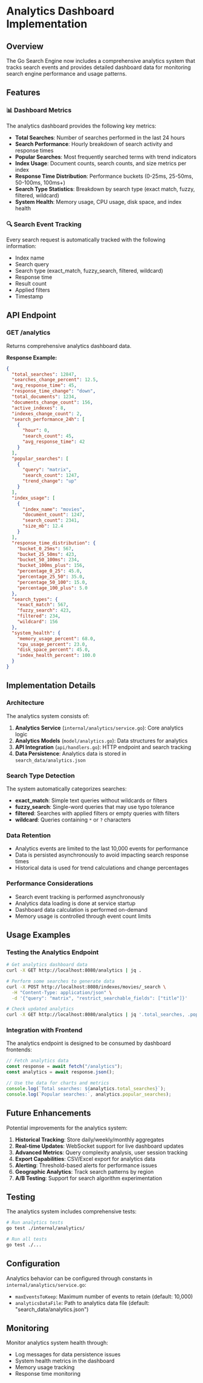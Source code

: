 # Analytics Dashboard Implementation

## Overview

The Go Search Engine now includes a comprehensive analytics system that tracks search events and provides detailed
dashboard data for monitoring search engine performance and usage patterns.

## Features

### 📊 Dashboard Metrics

The analytics dashboard provides the following key metrics:

- **Total Searches**: Number of searches performed in the last 24 hours
- **Search Performance**: Hourly breakdown of search activity and response times
- **Popular Searches**: Most frequently searched terms with trend indicators
- **Index Usage**: Document counts, search counts, and size metrics per index
- **Response Time Distribution**: Performance buckets (0-25ms, 25-50ms, 50-100ms, 100ms+)
- **Search Type Statistics**: Breakdown by search type (exact match, fuzzy, filtered, wildcard)
- **System Health**: Memory usage, CPU usage, disk space, and index health

### 🔍 Search Event Tracking

Every search request is automatically tracked with the following information:

- Index name
- Search query
- Search type (exact_match, fuzzy_search, filtered, wildcard)
- Response time
- Result count
- Applied filters
- Timestamp

## API Endpoint

### GET /analytics

Returns comprehensive analytics dashboard data.

**Response Example:**

```json
{
  "total_searches": 12847,
  "searches_change_percent": 12.5,
  "avg_response_time": 45,
  "response_time_change": "down",
  "total_documents": 1234,
  "documents_change_count": 156,
  "active_indexes": 8,
  "indexes_change_count": 2,
  "search_performance_24h": [
    {
      "hour": 0,
      "search_count": 45,
      "avg_response_time": 42
    }
  ],
  "popular_searches": [
    {
      "query": "matrix",
      "search_count": 1247,
      "trend_change": "up"
    }
  ],
  "index_usage": [
    {
      "index_name": "movies",
      "document_count": 1247,
      "search_count": 2341,
      "size_mb": 12.4
    }
  ],
  "response_time_distribution": {
    "bucket_0_25ms": 567,
    "bucket_25_50ms": 423,
    "bucket_50_100ms": 234,
    "bucket_100ms_plus": 156,
    "percentage_0_25": 45.0,
    "percentage_25_50": 35.0,
    "percentage_50_100": 15.0,
    "percentage_100_plus": 5.0
  },
  "search_types": {
    "exact_match": 567,
    "fuzzy_search": 423,
    "filtered": 234,
    "wildcard": 156
  },
  "system_health": {
    "memory_usage_percent": 68.0,
    "cpu_usage_percent": 23.0,
    "disk_space_percent": 45.0,
    "index_health_percent": 100.0
  }
}
```

## Implementation Details

### Architecture

The analytics system consists of:

1. **Analytics Service** (`internal/analytics/service.go`): Core analytics logic
2. **Analytics Models** (`model/analytics.go`): Data structures for analytics
3. **API Integration** (`api/handlers.go`): HTTP endpoint and search tracking
4. **Data Persistence**: Analytics data is stored in `search_data/analytics.json`

### Search Type Detection

The system automatically categorizes searches:

- **exact_match**: Simple text queries without wildcards or filters
- **fuzzy_search**: Single-word queries that may use typo tolerance
- **filtered**: Searches with applied filters or empty queries with filters
- **wildcard**: Queries containing `*` or `?` characters

### Data Retention

- Analytics events are limited to the last 10,000 events for performance
- Data is persisted asynchronously to avoid impacting search response times
- Historical data is used for trend calculations and change percentages

### Performance Considerations

- Search event tracking is performed asynchronously
- Analytics data loading is done at service startup
- Dashboard data calculation is performed on-demand
- Memory usage is controlled through event count limits

## Usage Examples

### Testing the Analytics Endpoint

```bash
# Get analytics dashboard data
curl -X GET http://localhost:8080/analytics | jq .

# Perform some searches to generate data
curl -X POST http://localhost:8080/indexes/movies/_search \
  -H "Content-Type: application/json" \
  -d '{"query": "matrix", "restrict_searchable_fields": ["title"]}'

# Check updated analytics
curl -X GET http://localhost:8080/analytics | jq '.total_searches, .popular_searches'
```

### Integration with Frontend

The analytics endpoint is designed to be consumed by dashboard frontends:

```javascript
// Fetch analytics data
const response = await fetch("/analytics");
const analytics = await response.json();

// Use the data for charts and metrics
console.log(`Total searches: ${analytics.total_searches}`);
console.log(`Popular searches:`, analytics.popular_searches);
```

## Future Enhancements

Potential improvements for the analytics system:

1. **Historical Tracking**: Store daily/weekly/monthly aggregates
2. **Real-time Updates**: WebSocket support for live dashboard updates
3. **Advanced Metrics**: Query complexity analysis, user session tracking
4. **Export Capabilities**: CSV/Excel export for analytics data
5. **Alerting**: Threshold-based alerts for performance issues
6. **Geographic Analytics**: Track search patterns by region
7. **A/B Testing**: Support for search algorithm experimentation

## Testing

The analytics system includes comprehensive tests:

```bash
# Run analytics tests
go test ./internal/analytics/

# Run all tests
go test ./...
```

## Configuration

Analytics behavior can be configured through constants in `internal/analytics/service.go`:

- `maxEventsToKeep`: Maximum number of events to retain (default: 10,000)
- `analyticsDataFile`: Path to analytics data file (default: "search_data/analytics.json")

## Monitoring

Monitor analytics system health through:

- Log messages for data persistence issues
- System health metrics in the dashboard
- Memory usage tracking
- Response time monitoring
